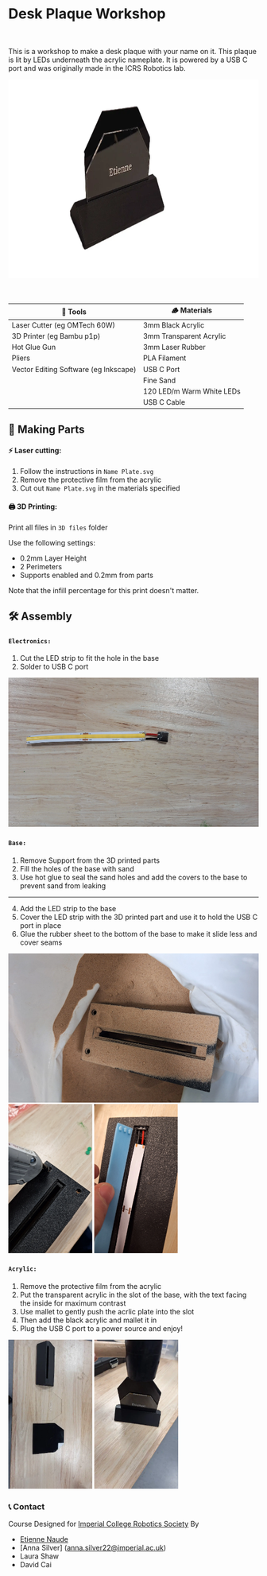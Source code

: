 # Desk Plaque Workshop

<br>

This is a workshop to make a desk plaque with your name on it. This plaque is lit by LEDs underneath the acrylic nameplate. It is powered by a USB C port and was originally made in the ICRS Robotics lab.

<img src="./imgs/hero.webp" alt="hero" height="400"/>

<br>
<br>
<br>

| 🔨 Tools                             | 🪵 Materials              |
| -----------------------------------  | ------------------------- |
| Laser Cutter (eg OMTech 60W)         | 3mm Black Acrylic         |
| 3D Printer (eg Bambu p1p)            | 3mm Transparent Acrylic   |
| Hot Glue Gun                         | 3mm Laser Rubber          |
| Pliers                               | PLA Filament              |
| Vector Editing Software (eg Inkscape)| USB C Port                |
|                                      | Fine Sand                 |
|                                      | 120 LED/m Warm White LEDs |
|                                      | USB C Cable               |

## 📐 Making Parts

#### ⚡ Laser cutting:

1. Follow the instructions in `Name Plate.svg`
2. Remove the protective film from the acrylic
3. Cut out `Name Plate.svg` in the materials specified

#### 🖨️ 3D Printing:

Print all files in `3D files` folder

Use the following settings:

- 0.2mm Layer Height
- 2 Perimeters
- Supports enabled and 0.2mm from parts

Note that the infill percentage for this print doesn't matter.

## 🛠️ Assembly

#### `Electronics:`

1. Cut the LED strip to fit the hole in the base
2. Solder to USB C port

<img src="./imgs/solder.webp" alt="LED Strip" height="300"/>

#### `Base:`

1. Remove Support from the 3D printed parts
2. Fill the holes of the base with sand
3. Use hot glue to seal the sand holes and add the covers to the base to prevent sand from leaking

---

4. Add the LED strip to the base
5. Cover the LED strip with the 3D printed part and use it to hold the USB C port in place
6. Glue the rubber sheet to the bottom of the base to make it slide less and cover seams

<img src="./imgs/sand.webp" alt="sand" height="300"/>
<img src="./imgs/glue.webp" alt="glue" height="300"/>
<img src="./imgs/LED_inside.webp" alt="led placement" height="300"/>

#### `Acrylic:`

1. Remove the protective film from the acrylic
2. Put the transparent acrylic in the slot of the base, with the text facing the inside for maximum contrast
3. Use mallet to gently push the acrlic plate into the slot
4. Then add the black acrylic and mallet it in
5. Plug the USB C port to a power source and enjoy!

<img src="./imgs/parts.webp" alt="parts" height="300"/>
<img src="./imgs/hammer.webp" alt="hammer in" height="300"/>

### 📞 Contact

Course Designed for [Imperial College Robotics Society](https://linktr.ee/icrobotics)
By
- [Etienne Naude](https://etinaude.dev/contact/)
- [Anna Silver] (anna.silver22@imperial.ac.uk)
- Laura Shaw
- David Cai

